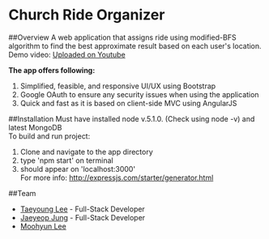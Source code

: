 # Church Ride Organizer

##Overview
A web application that assigns ride using modified-BFS algorithm to find the best approximate result based on each user's location. <br/>
Demo video: [Uploaded on Youtube](https://www.youtube.com/watch?v=c-7QDZQoLhc)

<b>The app offers following: </b>

1. Simplified, feasible, and responsive UI/UX using Bootstrap
2. Google OAuth to ensure any security issues when using the application
3. Quick and fast as it is based on client-side MVC using AngularJS

##Installation
  Must have installed node v.5.1.0. (Check using node -v) and latest MongoDB<br />
  To build and run project:
  1. Clone and navigate to the app directory
  2. type 'npm start' on terminal
  3. should appear on 'localhost:3000'
<br />For more info: http://expressjs.com/starter/generator.html

##Team
- [Taeyoung Lee](https://github.com/xosuma) - Full-Stack Developer
- [Jaeyeop Jung](https://github.com/kikicool) - Full-Stack Developer
- [Moohyun Lee](https://github.com/eliot36)
